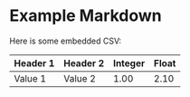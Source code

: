 # Example Markdown

Here is some embedded CSV:

<!--file "input/test_numbers.csv"-->
| Header 1 | Header 2 | Integer | Float |
| --- | --- | --- | --- |
| Value 1 | Value 2 | 1.00 | 2.10 |

<!--file end-->
